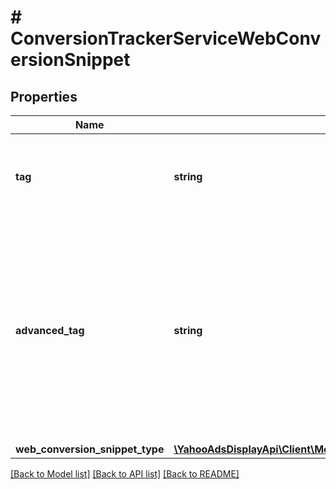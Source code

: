 # # ConversionTrackerServiceWebConversionSnippet

## Properties

Name | Type | Description | Notes
------------ | ------------- | ------------- | -------------
**tag** | **string** | &lt;div lang&#x3D;\&quot;ja\&quot;&gt; 従来のコンバージョンタグです。&lt;br&gt; このフィールドは、レスポンスの際に返却されますが、リクエストの際には無視されます。 &lt;/div&gt; &lt;div lang&#x3D;\&quot;en\&quot;&gt; Previous tag of Conversion.&lt;br&gt; Although this field will be returned in the response, it will be ignored on input. &lt;/div&gt; | [optional]
**advanced_tag** | **string** | &lt;div lang&#x3D;\&quot;ja\&quot;&gt; リニューアル版のコンバージョンタグは、従来のタグよりもブラウザーなどの環境の影響を受けづらい新しいフォーマットです。&lt;br&gt; 詳細は、「&lt;a href&#x3D;\&quot;https://ads-help.yahoo.co.jp/yahooads/display/articledetail?lan&#x3D;ja&amp;aid&#x3D;59417\&quot;&gt;コンバージョン測定とは&lt;/a&gt;」を参照してください。&lt;br&gt; このフィールドは、レスポンスの際に返却されますが、リクエストの際には無視されます。 &lt;/div&gt; &lt;div lang&#x3D;\&quot;en\&quot;&gt; The new format of conversion tag avoids the impacts such as changes made to the browser. &lt;br&gt; More details are described on &lt;a https://ads-help.yahoo.co.jp/yahooads/display/articledetail?lan&#x3D;en&amp;aid&#x3D;33889\&quot;&gt;Conversion Analytics&lt;/a&gt;.&lt;br&gt; Although this field will be returned in the response, it will be ignored on input. &lt;/div&gt; | [optional]
**web_conversion_snippet_type** | [**\YahooAdsDisplayApi\Client\Model\ConversionTrackerServiceWebConversionSnippetType**](ConversionTrackerServiceWebConversionSnippetType.md) |  | [optional]

[[Back to Model list]](../../README.md#models) [[Back to API list]](../../README.md#endpoints) [[Back to README]](../../README.md)
